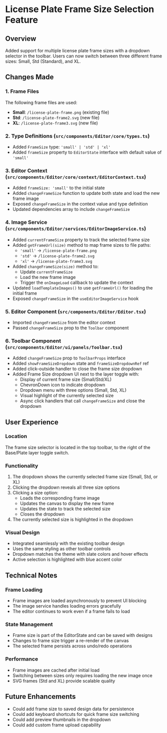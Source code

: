 # License Plate Frame Size Selection Feature

## Overview
Added support for multiple license plate frame sizes with a dropdown selector in the toolbar. Users can now switch between three different frame sizes: Small, Std (Standard), and XL.

## Changes Made

### 1. Frame Files
The following frame files are used:
- **Small**: `/license-plate-frame.png` (existing file)
- **Std**: `/license-plate-frame2.svg` (new file)
- **XL**: `/license-plate-frame3.svg` (new file)

### 2. Type Definitions (`src/components/Editor/core/types.ts`)
- Added `FrameSize` type: `'small' | 'std' | 'xl'`
- Added `frameSize` property to `EditorState` interface with default value of `'small'`

### 3. Editor Context (`src/components/Editor/core/context/EditorContext.tsx`)
- Added `frameSize: 'small'` to the initial state
- Added `changeFrameSize` function to update both state and load the new frame image
- Exposed `changeFrameSize` in the context value and type definition
- Updated dependencies array to include `changeFrameSize`

### 4. Image Service (`src/components/Editor/services/EditorImageService.ts`)
- Added `currentFrameSize` property to track the selected frame size
- Added `getFrameUrl(size)` method to map frame sizes to file paths:
  - `'small'` → `/license-plate-frame.png`
  - `'std'` → `/license-plate-frame2.svg`
  - `'xl'` → `/license-plate-frame3.svg`
- Added `changeFrameSize(size)` method to:
  - Update `currentFrameSize`
  - Load the new frame image
  - Trigger the `onImageLoad` callback to update the context
- Updated `loadTemplateImages()` to use `getFrameUrl()` for loading the initial frame
- Exposed `changeFrameSize` in the `useEditorImageService` hook

### 5. Editor Component (`src/components/Editor/Editor.tsx`)
- Imported `changeFrameSize` from the editor context
- Passed `changeFrameSize` prop to the `Toolbar` component

### 6. Toolbar Component (`src/components/Editor/ui/panels/Toolbar.tsx`)
- Added `changeFrameSize` prop to `ToolbarProps` interface
- Added `showFrameSizeDropdown` state and `frameSizeDropdownRef` ref
- Added click-outside handler to close the frame size dropdown
- Added Frame Size dropdown UI next to the layer toggle with:
  - Display of current frame size (Small/Std/XL)
  - ChevronDown icon to indicate dropdown
  - Dropdown menu with three options (Small, Std, XL)
  - Visual highlight of the currently selected size
  - Async click handlers that call `changeFrameSize` and close the dropdown

## User Experience

### Location
The frame size selector is located in the top toolbar, to the right of the Base/Plate layer toggle switch.

### Functionality
1. The dropdown shows the currently selected frame size (Small, Std, or XL)
2. Clicking the dropdown reveals all three size options
3. Clicking a size option:
   - Loads the corresponding frame image
   - Updates the canvas to display the new frame
   - Updates the state to track the selected size
   - Closes the dropdown
4. The currently selected size is highlighted in the dropdown

### Visual Design
- Integrated seamlessly with the existing toolbar design
- Uses the same styling as other toolbar controls
- Dropdown matches the theme with slate colors and hover effects
- Active selection is highlighted with blue accent color

## Technical Notes

### Frame Loading
- Frame images are loaded asynchronously to prevent UI blocking
- The image service handles loading errors gracefully
- The editor continues to work even if a frame fails to load

### State Management
- Frame size is part of the EditorState and can be saved with designs
- Changes to frame size trigger a re-render of the canvas
- The selected frame persists across undo/redo operations

### Performance
- Frame images are cached after initial load
- Switching between sizes only requires loading the new image once
- SVG frames (Std and XL) provide scalable quality

## Future Enhancements
- Could add frame size to saved design data for persistence
- Could add keyboard shortcuts for quick frame size switching
- Could add preview thumbnails in the dropdown
- Could add custom frame upload capability
